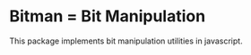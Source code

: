 Bitman = Bit Manipulation 
=====================================================================

This package implements bit manipulation utilities in javascript.

